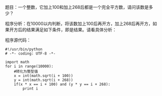 题目：一个整数，它加上100和加上268后都是一个完全平方数，请问该数是多少？  

程序分析：在10000以内判断，将该数加上100后再开方，加上268后再开方，如果开方后的结果满足如下条件，即是结果。请看具体分析：

程序源代码：
```
#!/usr/bin/python
# -*- coding: UTF-8 -*-
 
import math
for i in range(10000):
    #转化为整型值
    x = int(math.sqrt(i + 100))
    y = int(math.sqrt(i + 268))
    if(x * x == i + 100) and (y * y == i + 268):
        print i
```
 
